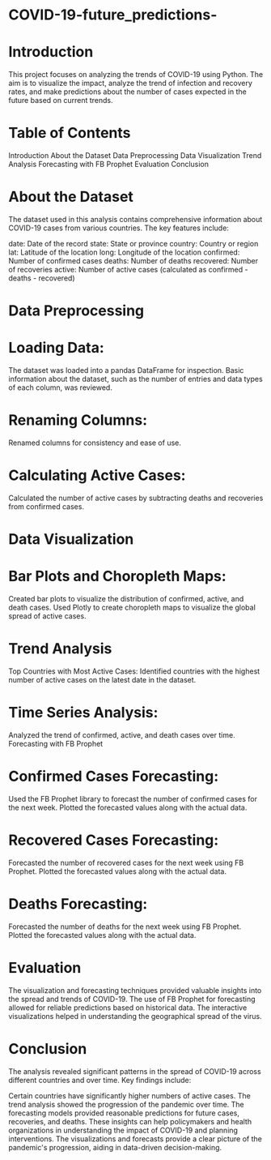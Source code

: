 # COVID-19-future_predictions-

# Introduction
This project focuses on analyzing the trends of COVID-19 using Python. The aim is to visualize the impact, analyze the trend of infection and recovery rates, and make predictions about the number of cases expected in the future based on current trends.

# Table of Contents
Introduction
About the Dataset
Data Preprocessing
Data Visualization
Trend Analysis
Forecasting with FB Prophet
Evaluation
Conclusion

# About the Dataset
The dataset used in this analysis contains comprehensive information about COVID-19 cases from various countries. The key features include:

date: Date of the record
state: State or province
country: Country or region
lat: Latitude of the location
long: Longitude of the location
confirmed: Number of confirmed cases
deaths: Number of deaths
recovered: Number of recoveries
active: Number of active cases (calculated as confirmed - deaths - recovered)

# Data Preprocessing
# Loading Data:
The dataset was loaded into a pandas DataFrame for inspection.
Basic information about the dataset, such as the number of entries and data types of each column, was reviewed.

# Renaming Columns:
Renamed columns for consistency and ease of use.

# Calculating Active Cases:
Calculated the number of active cases by subtracting deaths and recoveries from confirmed cases.

# Data Visualization
# Bar Plots and Choropleth Maps:
Created bar plots to visualize the distribution of confirmed, active, and death cases.
Used Plotly to create choropleth maps to visualize the global spread of active cases.

# Trend Analysis
Top Countries with Most Active Cases:
Identified countries with the highest number of active cases on the latest date in the dataset.

# Time Series Analysis:
Analyzed the trend of confirmed, active, and death cases over time.
Forecasting with FB Prophet

# Confirmed Cases Forecasting:
Used the FB Prophet library to forecast the number of confirmed cases for the next week.
Plotted the forecasted values along with the actual data.

# Recovered Cases Forecasting:
Forecasted the number of recovered cases for the next week using FB Prophet.
Plotted the forecasted values along with the actual data.

# Deaths Forecasting:
Forecasted the number of deaths for the next week using FB Prophet.
Plotted the forecasted values along with the actual data.

# Evaluation
The visualization and forecasting techniques provided valuable insights into the spread and trends of COVID-19.
The use of FB Prophet for forecasting allowed for reliable predictions based on historical data.
The interactive visualizations helped in understanding the geographical spread of the virus.

# Conclusion
The analysis revealed significant patterns in the spread of COVID-19 across different countries and over time. Key findings include:

Certain countries have significantly higher numbers of active cases.
The trend analysis showed the progression of the pandemic over time.
The forecasting models provided reasonable predictions for future cases, recoveries, and deaths.
These insights can help policymakers and health organizations in understanding the impact of COVID-19 and planning interventions. The visualizations and forecasts provide a clear picture of the pandemic's progression, aiding in data-driven decision-making.
